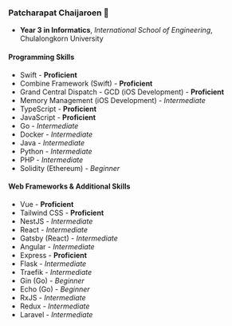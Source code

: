 ### Patcharapat Chaijaroen 👋
- **Year 3 in Informatics**, *International School of Engineering*, Chulalongkorn University

#### Programming Skills
- Swift - **Proficient**
- Combine Framework (Swift) - **Proficient**
- Grand Central Dispatch - GCD (iOS Development) - **Proficient**
- Memory Management (iOS Development) - *Intermediate*
- TypeScript - **Proficient**
- JavaScript - **Proficient**
- Go - *Intermediate*
- Docker - *Intermediate*
- Java - *Intermediate*
- Python - *Intermediate*
- PHP - *Intermediate*
- Solidity (Ethereum) - *Beginner*

#### Web Frameworks & Additional Skills
- Vue - **Proficient**
- Tailwind CSS - **Proficient**
- NestJS - *Intermediate*
- React - *Intermediate*
- Gatsby (React) - *Intermediate*
- Angular - *Intermediate*
- Express - **Proficient**
- Flask - *Intermediate*
- Traefik - *Intermediate*
- Gin (Go) - *Beginner*
- Echo (Go) - *Beginner*
- RxJS - *Intermediate*
- Redux - *Intermediate*
- Laravel - *Intermediate*
